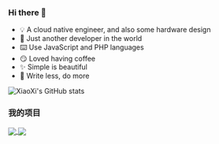 ### Hi there 👋

- 💡 A cloud native engineer, and also some hardware design
- 🐨 Just another developer in the world
- ⌨️ Use JavaScript and PHP languages
- 😏 Loved having coffee
- ✨ Simple is beautiful
- 🦥 Write less, do more

![XiaoXi's GitHub stats](https://git-hub-readme-stats.vercel.app/api?username=yanranxiaoxi&count_private=true&show_icons=true&include_all_commits=true&locale=cn) <!--![Top Langs](https://git-hub-readme-stats.vercel.app/api/top-langs/?username=yanranxiaoxi&layout=compact&locale=cn)-->

### 我的项目

<a href="https://github.com/yanranxiaoxi/Simplecho">
  <img align="center" src="https://git-hub-readme-stats.vercel.app/api/pin/?username=yanranxiaoxi&repo=Simplecho" />
</a>
<a href="https://github.com/yanranxiaoxi/Smooth-Files-Gallery">
  <img align="center" src="https://git-hub-readme-stats.vercel.app/api/pin/?username=yanranxiaoxi&repo=Smooth-Files-Gallery" />
</a>
